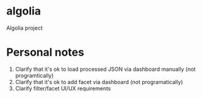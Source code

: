 # algolia
Algolia project

# Personal notes
1. Clarify that it's ok to load processed JSON via dashboard manually (not programtically)
2. Clarify that it's ok to add facet via dashboard (not programatically)
3. Clarify filter/facet UI/UX requirements